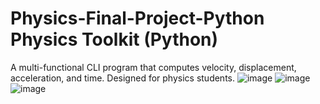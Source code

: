 # Physics-Final-Project-Python Physics Toolkit (Python)
A multi-functional CLI program that computes velocity, displacement, acceleration, and time. Designed for physics students.
![image](https://github.com/user-attachments/assets/51b5871c-799a-4a0a-9007-cead189a2612)
![image](https://github.com/user-attachments/assets/af1f196a-4ed1-4f5a-84ab-54d776817458)
![image](https://github.com/user-attachments/assets/d35d85bf-5a7e-4c0e-91ff-36d97d2eada9)
